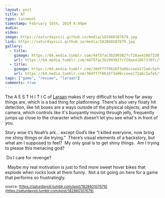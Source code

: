 ```yaml
---
layout: post
title: NT
type: tainment
timestamp: February 16th, 2019 8:49pm
audio: 
video: 
image: https://saturdayxiii.github.io/media/182860107679.jpg
link: https://saturdayxiii.github.io/media/182860107679.jpg
gallery:
  - title: 
    gimage: https://64.media.tumblr.com/44f5fac3b2993827cf28ae41667330fc/tumblr_inline_pn1yntEaV31rnrp45_540.gif
    url: https://64.media.tumblr.com/44f5fac3b2993827cf28ae41667330fc/tumblr_inline_pn1yntEaV31rnrp45_540.gif
  - title: 
    gimage: https://64.media.tumblr.com/38dff7f0616f3a96cceea172a6c5afe5/tumblr_inline_pn1yutYMAs1rnrp45_540.gif
    url: https://64.media.tumblr.com/38dff7f0616f3a96cceea172a6c5afe5/tumblr_inline_pn1yutYMAs1rnrp45_540.gif
tags: ["game", "review", "laraan"]
comments: true
---
```



The A E S T H I T I C of [Laraan](https://store.steampowered.com/app/493710/Laraan/) makes if very difficult to tell how far away things are, which is a bad thing for platforming. There's also very floaty hit detection, like hit boxes are a ways outside of the physical objects; and the camera, which controls like it's buoyantly moving through jelly, frequently jumps up close to the character which doesn’t let you see what's in front of you. 

Story wise it’s Noah’s ark&hellip; except God’s like “I killed everyone, now bring me shiny things or die trying.”  There’s visual elements of a backstory, but what am I supposed to feel?  My only goal is to get shiny things.  Am I trying to please this menacing god?

  Do I care for revenge?

  Maybe my real motivation is just to find more sweet hover bikes that explode when rocks look at them funny.  Not a lot going on here for a game that performs so frustratingly.



<small>source: [https://saturdayxiii.tumblr.com/post/182860107679](https://saturdayxiii.tumblr.com/post/182860107679)</small>
